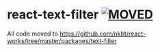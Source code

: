 # react-text-filter [![MOVED](https://img.shields.io/badge/status-MOVED-blue.svg?style=flat-square)](https://github.com/nkbt/react-works/tree/master/packages/text-filter)

All code moved to https://github.com/nkbt/react-works/tree/master/packages/text-filter
